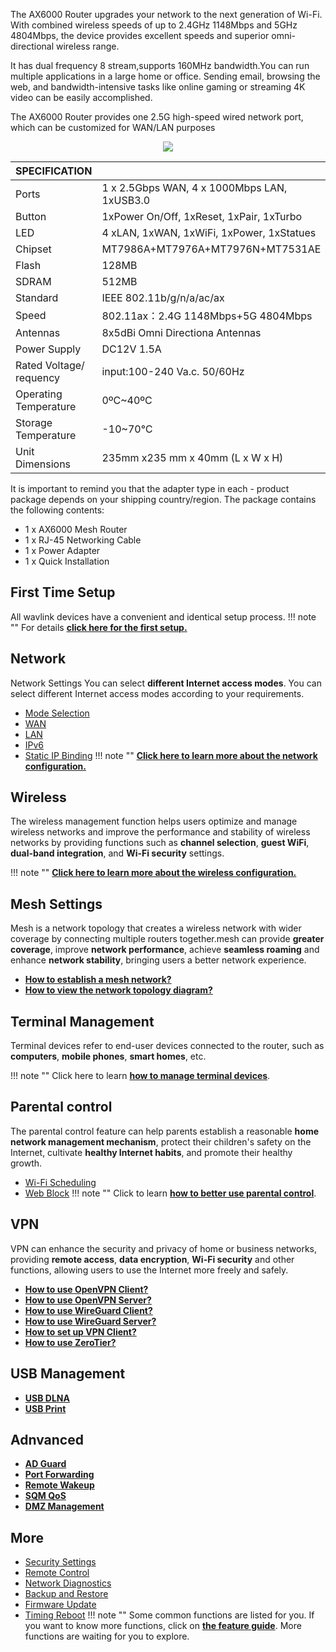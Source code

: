 
The AX6000 Router upgrades your network to the next generation of Wi-Fi. With combined wireless speeds of up to 2.4GHz 1148Mbps and 5GHz  4804Mbps, the device provides excellent speeds and superior omni-directional wireless range. 

It has dual frequency 8 stream,supports 160MHz bandwidth.You can run multiple applications in a large home or office. Sending email, browsing the web, and bandwidth-intensive tasks like online gaming or streaming 4K video can be easily accomplished. 

The AX6000 Router provides one 2.5G high-speed wired network port, which can be customized for WAN/LAN purposes
<div style="text-align: center;">
    <img class="boxshadow" src="/images/536ax601.png">
</div>

| SPECIFICATION |											   | 
| ------------ | -------------------------------------------- |  
| Ports         | 1 x 2.5Gbps WAN, 4 x 1000Mbps LAN, 1xUSB3.0  | 
| Button	    | 1xPower On/Off, 1xReset, 1xPair, 1xTurbo     | 
| LED	        | 4 xLAN, 1xWAN, 1xWiFi, 1xPower,  1xStatues   | 
| Chipset		| MT7986A+MT7976A+MT7976N+MT7531AE			   |
| Flash			| 128MB |
| SDRAM			| 512MB |
| Standard		| IEEE 802.11b/g/n/a/ac/ax |
| Speed | 802.11ax：2.4G 1148Mbps+5G 4804Mbps |
| Antennas | 8x5dBi  Omni Directiona Antennas |
| Power Supply | DC12V 1.5A |
| Rated Voltage/ requency | input:100-240 Va.c. 50/60Hz |
| Operating Temperature | 0ºC~40ºC |
| Storage Temperature | -10~70℃ |
| Unit Dimensions | 235mm  x235 mm x 40mm (L x W x H) |

It is important to remind you that the adapter type in each - product package depends on your shipping country/region.
The package contains the following contents:


- 1 x AX6000  Mesh Router
- 1 x RJ-45 Networking Cable  
- 1 x Power  Adapter 
- 1 x Quick Installation


## First Time Setup
All wavlink devices have a convenient and identical setup process. 
!!! note ""
	For details __[click here for the first setup.](/FAQ/first_time_setup/)__



## Network
Network Settings You can select __different Internet access modes__. You can select different Internet access modes according to your requirements.

- [Mode Selection](/feature_guide/pattern_selection/)
- [WAN](/feature_guide/wan/)
- [LAN](/feature_guide/lan/)
- [IPv6](/feature_guide/ipv6/)
- [Static IP Binding](/feature_guide/static_ip/)
!!! note ""
	__[Click here to learn more about the network configuration.](/feature_guide/pattern_selection/)__


## Wireless
The wireless management function helps users optimize and manage wireless networks and improve the performance and stability of wireless networks by providing functions such as __channel selection__, __guest WiFi__, __dual-band integration__, and __Wi-Fi security__ settings.

!!! note ""
	__[Click here to learn more about the wireless configuration.](/feature_guide/wireless/)__

## Mesh Settings
Mesh is a network topology that creates a wireless network with wider coverage by connecting multiple routers together.mesh can provide __greater coverage__, improve __network performance__, achieve __seamless roaming__ and enhance __network stability__, bringing users a better network experience.

- __[How to establish a mesh network? ](/feature_guide/mesh_network/)__
- __[How to view the network topology diagram?](/feature_guide/mesh_topo/)__

	
## Terminal Management
Terminal devices refer to end-user devices connected to the router, such as __computers__, __mobile phones__, __smart homes__, etc.

!!! note ""
	Click here to learn __[how to manage terminal devices](/feature_guide/terminal/)__.


## Parental control
The parental control feature can help parents establish a reasonable __home network management mechanism__, protect their children's safety on the Internet, cultivate __healthy Internet habits__, and promote their healthy growth.

- [Wi-Fi Scheduling](/feature_guide/parental_wifi)
- [Web Block](/feature_guide/parental_ctrl)
!!! note ""	
	Click to learn __[how to better use parental control](/feature_guide/parental_wifi/)__.

## VPN
VPN can enhance the security and privacy of home or business networks, providing __remote access__, __data encryption__, __Wi-Fi security__ and other functions, allowing users to use the Internet more freely and safely.
	
- __[How to use OpenVPN Client?](/feature_guide/openVPN/)__
- __[How to use OpenVPN Server?](/feature_guide/openVPN_server/)__
- __[How to use WireGuard Client?](/feature_guide/wireguard/)__
- __[How to use WireGuard Server?](/feature_guide/wireguard_server/)__
- __[How to set up VPN Client?](/feature_guide/vpnclient/)__
- __[How to use ZeroTier?](/feature_guide/zerotier/)__

## USB Management
- __[USB DLNA](/feature_guide/usbdlna/)__
- __[USB Print](/feature_guide/usbprint/)__

## Adnvanced
- __[AD Guard](/feature_guide/adguard/)__
- __[Port Forwarding](/feature_guide/port_forwarding/)__
- __[Remote Wakeup](/feature_guide/remote_wakeup/)__
- __[SQM QoS](/feature_guide/sqm/)__
- __[DMZ Management](/feature_guide/DMZ_Management/)__



## More
- [Security Settings](/feature_guide/secure/)
- [Remote Control](/feature_guide/remote_ctrl/)
- [Network Diagnostics](/feature_guide/network_diango/)
- [Backup and Restore](/feature_guide/backup/)
- [Firmware Update](/feature_guide/firmware/)
- [Timing Reboot](/feature_guide/timing_reboot/)
!!! note ""
	Some common functions are listed for you. If you want to know more functions, click on __[the feature guide](/feature_guide/)__. More functions are waiting for you to explore.
